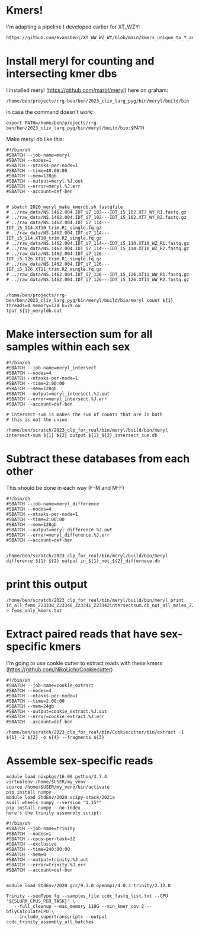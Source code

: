 # Kmers!
I'm adapting a pipeline I developed earlier for XT_WZY:
```
https://github.com/evansbenj/XT_WW_WZ_WY/blob/main/kmers_unique_to_Y_and_W.md
```

# Install meryl for counting and intersecting kmer dbs

I installed meryl (https://github.com/marbl/meryl) here on graham:
```
/home/ben/projects/rrg-ben/ben/2023_cliv_larg_pyg/bin/meryl/build/bin
```
in case the command doesn't work:
```
export PATH=/home/ben/projects/rrg-ben/ben/2023_cliv_larg_pyg/bin/meryl/build/bin:$PATH
```

Make meryl db like this:
```
#!/bin/sh
#SBATCH --job-name=meryl
#SBATCH --nodes=1
#SBATCH --ntasks-per-node=1
#SBATCH --time=48:00:00
#SBATCH --mem=128gb
#SBATCH --output=meryl.%J.out
#SBATCH --error=meryl.%J.err
#SBATCH --account=def-ben


# sbatch 2020_meryl_make_kmerdb.sh fastqfile
# ../raw_data/NS.1462.004.IDT_i7_102---IDT_i5_102.XT7_WY_R1.fastq.gz
# ../raw_data/NS.1462.004.IDT_i7_102---IDT_i5_102.XT7_WY_R2.fastq.gz
# ../raw_data/NS.1462.004.IDT_i7_114---IDT_i5_114.XT10_trim.R1_single.fq.gz
# ../raw_data/NS.1462.004.IDT_i7_114---IDT_i5_114.XT10_trim.R2_single.fq.gz
# ../raw_data/NS.1462.004.IDT_i7_114---IDT_i5_114.XT10_WZ_R1.fastq.gz
# ../raw_data/NS.1462.004.IDT_i7_114---IDT_i5_114.XT10_WZ_R2.fastq.gz
# ../raw_data/NS.1462.004.IDT_i7_126---IDT_i5_126.XT11_trim.R1_single.fq.gz
# ../raw_data/NS.1462.004.IDT_i7_126---IDT_i5_126.XT11_trim.R2_single.fq.gz
# ../raw_data/NS.1462.004.IDT_i7_126---IDT_i5_126.XT11_WW_R1.fastq.gz
# ../raw_data/NS.1462.004.IDT_i7_126---IDT_i5_126.XT11_WW_R2.fastq.gz


/home/ben/projects/rrg-ben/ben/2023_cliv_larg_pyg/bin/meryl/build/bin/meryl count ${1} threads=4 memory=128 k=29 ou
tput ${1}_meryldb.out
```

# Make intersection sum for all samples within each sex
```
#!/bin/sh
#SBATCH --job-name=meryl_intersect
#SBATCH --nodes=4
#SBATCH --ntasks-per-node=1
#SBATCH --time=2:00:00
#SBATCH --mem=128gb
#SBATCH --output=meryl_intersect.%J.out
#SBATCH --error=meryl_intersect.%J.err
#SBATCH --account=def-ben

# intersect-sum is makes the sum of counts that are in both
# this is not the union

/home/ben/scratch/2023_clp_for_real/bin/meryl/build/bin/meryl intersect-sum ${1} ${2} output ${1}_${2}_intersect_sum.db
```

# Subtract these databases from each other
This should be done in each way (F-M and M-F)
```
#!/bin/sh
#SBATCH --job-name=meryl_difference
#SBATCH --nodes=4
#SBATCH --ntasks-per-node=1
#SBATCH --time=2:00:00
#SBATCH --mem=128gb
#SBATCH --output=meryl_difference.%J.out
#SBATCH --error=meryl_difference.%J.err
#SBATCH --account=def-ben


/home/ben/scratch/2023_clp_for_real/bin/meryl/build/bin/meryl difference ${1} ${2} output in_${1}_not_${2}_differnece.db
```

# print this output
```
/home/ben/scratch/2023_clp_for_real/bin/meryl/build/bin/meryl print in_all_fems_Z23338_Z23340_Z23341_Z23342intersectsum.db_not_all_males_Z23337_Z23349_Z23339_Z23350_intersect_sum.db_differnece.db > fems_only_kmers.txt
```

# Extract paired reads that have sex-specific kmers
I'm going to use cookie cutter to extract reads with these kmers (https://github.com/NikoLichi/Cookiecutter)

```
#!/bin/sh
#SBATCH --job-name=cookie_extract
#SBATCH --nodes=4
#SBATCH --ntasks-per-node=1
#SBATCH --time=2:00:00
#SBATCH --mem=24gb
#SBATCH --output=cookie_extract.%J.out
#SBATCH --error=cookie_extract.%J.err
#SBATCH --account=def-ben

/home/ben/scratch/2023_clp_for_real/bin/Cookiecutter/bin/extract -1 ${1} -2 ${2} -o ${4} --fragments ${3}
```

# Assemble sex-specific reads

```
module load nixpkgs/16.09 python/3.7.4
virtualenv /home/$USER/my_venv
source /home/$USER/my_venv/bin/activate
pip install numpy
module load StdEnv/2020 scipy-stack/2021a
avail_wheels numpy --version "1.15*"
pip install numpy --no-index
here's the trinity assemnbly script:
```
```
#!/bin/sh
#SBATCH --job-name=trinity
#SBATCH --nodes=1
#SBATCH --cpus-per-task=32
#SBATCH --exclusive
#SBATCH --time=240:00:00
#SBATCH --mem=0
#SBATCH --output=trinity.%J.out
#SBATCH --error=trinity.%J.err
#SBATCH --account=def-ben


module load StdEnv/2020 gcc/9.3.0 openmpi/4.0.3 trinity/2.12.0

Trinity --seqType fq --samples_file ccdc_fastq_list.txt --CPU "${SLURM_CPUS_PER_TASK}" \
   --full_cleanup --max_memory 110G --min_kmer_cov 2 --bflyCalculateCPU \
   --include_supertranscripts --output ccdc_trinity_assembly_all_batches
```
